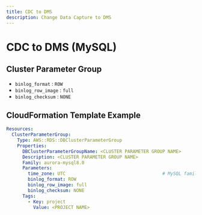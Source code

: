 ```yaml
---
title: CDC to DMS
description: Change Data Capture to DMS
---
```


# CDC to DMS (MySQL)

## Cluster Parameter Group

- `binlog_format` : `ROW`
- `binlog_row_image` : `full`
- `binlog_checksum` : `NONE`

## CloudFormation Template Example

``` yaml
Resources:
  ClusterParameterGroup:
    Type: AWS::RDS::DBClusterParameterGroup
    Properties:
      DBClusterParameterGroupName: <CLUSTER PARAMETER GROUP NAME>
      Description: <CLUSTER PARAMETER GROUP NAME>
      Family: aurora-mysql8.0
      Parameters:
        time_zone: UTC                                    # MySQL family
        binlog_format: ROW
        binlog_row_image: full
        binlog_checksum: NONE
      Tags:
        - Key: project
          Value: <PROJECT NAME>
```